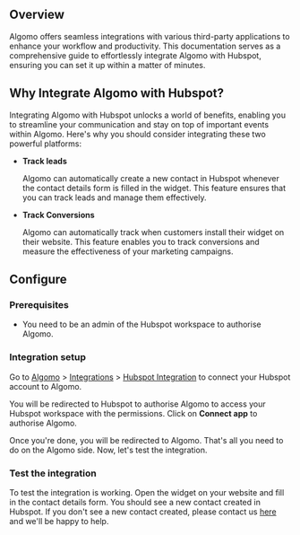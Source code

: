 ## Overview

Algomo offers seamless integrations with various third-party applications to enhance your workflow and productivity. This documentation serves as a comprehensive guide to effortlessly integrate Algomo with Hubspot, ensuring you can set it up within a matter of minutes.

## Why Integrate Algomo with Hubspot?

Integrating Algomo with Hubspot unlocks a world of benefits, enabling you to streamline your communication and stay on top of important events within Algomo. Here's why you should consider integrating these two powerful platforms:

- **Track leads**

  Algomo can automatically create a new contact in Hubspot whenever the contact details form is filled in the widget. This feature ensures that you can track leads and manage them effectively.

- **Track Conversions**

  Algomo can automatically track when customers install their widget on their website. This feature enables you to track conversions and measure the effectiveness of your marketing campaigns.

## Configure

### Prerequisites

- You need to be an admin of the Hubspot workspace to authorise Algomo.

### Integration setup

Go to [Algomo](https://app.algomo.com) > [Integrations](https://app.algomo.com/integrations) > [Hubspot Integration](https://app.algomo.com/integrations/hubspot) to connect your Hubspot account to Algomo.

You will be redirected to Hubspot to authorise Algomo to access your Hubspot workspace with the permissions. Click on **Connect app** to authorise Algomo.

Once you're done, you will be redirected to Algomo. That's all you need to do on the Algomo side. Now, let's test the integration.

### Test the integration

To test the integration is working. Open the widget on your website and fill in the contact details form. You should see a new contact created in Hubspot. If you don't see a new contact created, please contact us [here](https://www.algomo.com/contact-us) and we'll be happy to help.
